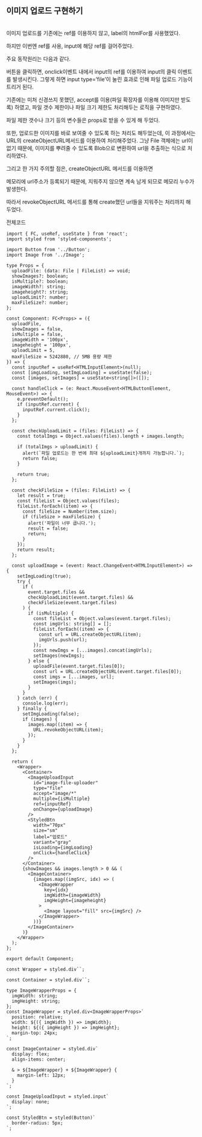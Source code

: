 ## 이미지 업로드 구현하기
<br>
이미지 업로드를 기존에는 ref를 이용하지 않고, label의 htmlFor를 사용했었다.

하지만 이번엔 ref를 사용, input에 해당 ref를 걸어주었다.

주요 동작원리는 다음과 같다.

버튼을 클릭하면, onclick이벤트 내에서 input의 ref를 이용하여 input의 클릭 이벤트를 발생시킨다. 그렇게 하면 input type=’file’이 눌린 효과로 인해 파일 업로드 기능이 트리거 된다.

기존에는 미처 신경쓰지 못했던, accept를 이용(파일 확장자를 이용해 이미지만 받도록) 하였고, 파일 갯수 제한이나 파일 크기 제한도 처리해두는 로직을 구현하였다. 

파일 제한 갯수나 크기 등의  변수들은 props로 받을 수 있게 해 두었다. 

또한, 업로드한 이미지를 바로 보여줄 수 있도록 하는 처리도 해두었는데, 이 과정에서는 URL의 createObjectURL메서드를 이용하여 처리해주었다. 
그냥 File 객체에는 url이 없기 때문에, 이미지를 뿌려줄 수 있도록 Blob으로 변환하여 url을 추출하는 식으로 처리하였다.

그리고 한 가지 주의할 점은, createObjectURL 메서드를 이용하면

 메모리에 url주소가 등록되기 때문에, 지워주지 않으면 계속 남게 되므로 메모리 누수가 발생한다.

따라서 revokeObjectURL 메서드를 통해 create했던 url들을 지워주는 처리까지 해 두었다.

 전체코드

```tsx
import { FC, useRef, useState } from 'react';
import styled from 'styled-components';

import Button from '../Button';
import Image from '../Image';

type Props = {
  uploadFile: (data: File | FileList) => void;
  showImages?: boolean;
  isMultiple?: boolean;
  imageWidth?: string;
  imageheight?: string;
  uploadLimit?: number;
  maxFileSize?: number;
};

const Component: FC<Props> = ({
  uploadFile,
  showImages = false,
  isMultiple = false,
  imageWidth = '100px',
  imageheight = '100px',
  uploadLimit = 5,
  maxFileSize = 5242880, // 5MB 용량 제한
}) => {
  const inputRef = useRef<HTMLInputElement>(null);
  const [imgLoading, setImgLoading] = useState(false);
  const [images, setImages] = useState<string[]>([]);

  const handleClick = (e: React.MouseEvent<HTMLButtonElement, MouseEvent>) => {
    e.preventDefault();
    if (inputRef.current) {
      inputRef.current.click();
    }
  };

  const checkUploadLimit = (files: FileList) => {
    const totalImgs = Object.values(files).length + images.length;

    if (totalImgs > uploadLimit) {
      alert(`파일 업로드는 한 번에 최대 ${uploadLimit}개까지 가능합니다.`);
      return false;
    }

    return true;
  };

  const checkFileSize = (files: FileList) => {
    let result = true;
    const fileList = Object.values(files);
    fileList.forEach((item) => {
      const fileSize = Number(item.size);
      if (fileSize > maxFileSize) {
        alert('파일이 너무 큽니다.');
        result = false;
        return;
      }
    });
    return result;
  };

  const uploadImage = (event: React.ChangeEvent<HTMLInputElement>) => {
    setImgLoading(true);
    try {
      if (
        event.target.files &&
        checkUploadLimit(event.target.files) &&
        checkFileSize(event.target.files)
      ) {
        if (isMultiple) {
          const fileList = Object.values(event.target.files);
          const imgUrls: string[] = [];
          fileList.forEach((item) => {
            const url = URL.createObjectURL(item);
            imgUrls.push(url);
          });
          const newImgs = [...images].concat(imgUrls);
          setImages(newImgs);
        } else {
          uploadFile(event.target.files[0]);
          const url = URL.createObjectURL(event.target.files[0]);
          const imgs = [...images, url];
          setImages(imgs);
        }
      }
    } catch (err) {
      console.log(err);
    } finally {
      setImgLoading(false);
      if (images) {
        images.map((item) => {
          URL.revokeObjectURL(item);
        });
      }
    }
  };

  return (
    <Wrapper>
      <Container>
        <ImageUploadInput
          id="image-file-uploader"
          type="file"
          accept="image/*"
          multiple={isMultiple}
          ref={inputRef}
          onChange={uploadImage}
        />
        <StyledBtn
          width="70px"
          size="sm"
          label="업로드"
          variant="gray"
          isLoading={imgLoading}
          onClick={handleClick}
        />
      </Container>
      {showImages && images.length > 0 && (
        <ImageContainer>
          {images.map((imgSrc, idx) => (
            <ImageWrapper
              key={idx}
              imgWidth={imageWidth}
              imgHeight={imageheight}
            >
              <Image layout="fill" src={imgSrc} />
            </ImageWrapper>
          ))}
        </ImageContainer>
      )}
    </Wrapper>
  );
};

export default Component;

const Wrapper = styled.div``;

const Container = styled.div``;

type ImageWrapperProps = {
  imgWidth: string;
  imgHeight: string;
};
const ImageWrapper = styled.div<ImageWrapperProps>`
  position: relative;
  width: ${({ imgWidth }) => imgWidth};
  height: ${({ imgHeight }) => imgHeight};
  margin-top: 24px;
`;

const ImageContainer = styled.div`
  display: flex;
  align-items: center;

  & > ${ImageWrapper} + ${ImageWrapper} {
    margin-left: 12px;
  }
`;

const ImageUploadInput = styled.input`
  display: none;
`;

const StyledBtn = styled(Button)`
  border-radius: 5px;
`;
```